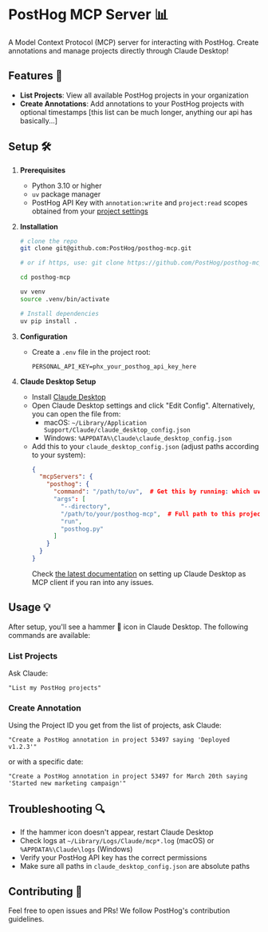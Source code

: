 # PostHog MCP Server 📊

A Model Context Protocol (MCP) server for interacting with PostHog. Create annotations and manage projects directly through Claude Desktop!

## Features 🚀

- **List Projects**: View all available PostHog projects in your organization
- **Create Annotations**: Add annotations to your PostHog projects with optional timestamps
  [this list can be much longer, anything our api has basically...]

## Setup 🛠️

1. **Prerequisites**

   - Python 3.10 or higher
   - `uv` package manager
   - PostHog API Key with `annotation:write` and `project:read` scopes obtained from your [project settings](https://app.posthog.com/project/settings)

2. **Installation**

   ```bash
   # clone the repo
   git clone git@github.com:PostHog/posthog-mcp.git

   # or if https, use: git clone https://github.com/PostHog/posthog-mcp.git

   cd posthog-mcp

   uv venv
   source .venv/bin/activate

   # Install dependencies
   uv pip install .
   ```

3. **Configuration**

   - Create a `.env` file in the project root:
     ```
     PERSONAL_API_KEY=phx_your_posthog_api_key_here
     ```

4. **Claude Desktop Setup**
   - Install [Claude Desktop](https://claude.ai/desktop)
   - Open Claude Desktop settings and click "Edit Config". Alternatively, you can open the file from:
     - macOS: `~/Library/Application Support/Claude/claude_desktop_config.json`
     - Windows: `%APPDATA%\Claude\claude_desktop_config.json`
   - Add this to your `claude_desktop_config.json` (adjust paths according to your system):
     ```json
     {
       "mcpServers": {
         "posthog": {
           "command": "/path/to/uv",  # Get this by running: which uv
           "args": [
             "--directory",
             "/path/to/your/posthog-mcp",  # Full path to this project
             "run",
             "posthog.py"
           ]
         }
       }
     }
     ```
     Check [the latest documentation](https://modelcontextprotocol.io/quickstart/user) on setting up Claude Desktop as MCP client if you ran into any issues.

## Usage 💡

After setup, you'll see a hammer 🔨 icon in Claude Desktop. The following commands are available:

### List Projects

Ask Claude:

```
"List my PostHog projects"
```

### Create Annotation

Using the Project ID you get from the list of projects, ask Claude:

```
"Create a PostHog annotation in project 53497 saying 'Deployed v1.2.3'"

```

or with a specific date:

```
"Create a PostHog annotation in project 53497 for March 20th saying 'Started new marketing campaign'"
```

## Troubleshooting 🔍

- If the hammer icon doesn't appear, restart Claude Desktop
- Check logs at `~/Library/Logs/Claude/mcp*.log` (macOS) or `%APPDATA%\Claude\logs` (Windows)
- Verify your PostHog API key has the correct permissions
- Make sure all paths in `claude_desktop_config.json` are absolute paths

## Contributing 🤝

Feel free to open issues and PRs! We follow PostHog's contribution guidelines.
